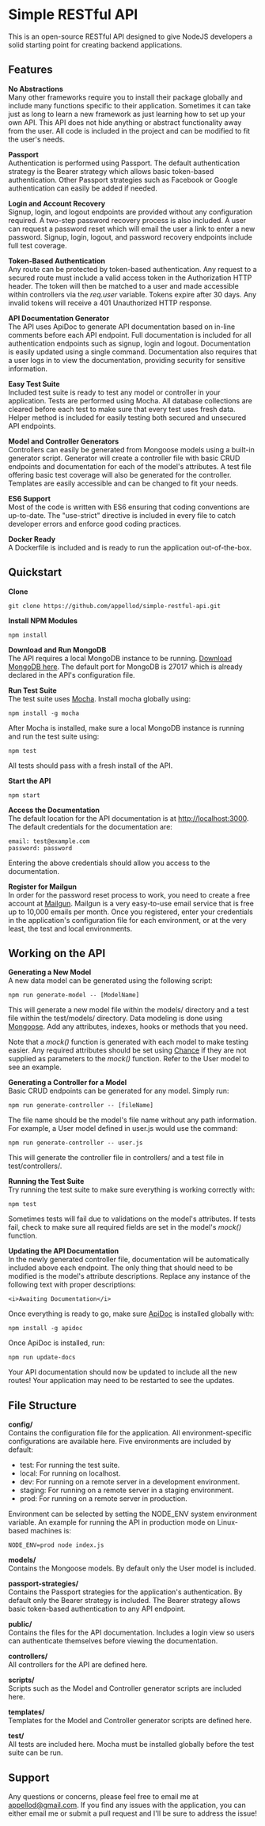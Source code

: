 # Simple RESTful API
This is an open-source RESTful API designed to give NodeJS developers a solid
starting point for creating backend applications.

## Features

**No Abstractions**  
Many other frameworks require you to install their package globally and include
many functions specific to their application. Sometimes it can take just as long
to learn a new framework as just learning how to set up your own API. This API
does not hide anything or abstract functionality away from the user. All code
is included in the project and can be modified to fit the user's needs.

**Passport**  
Authentication is performed using Passport. The default authentication strategy
is the Bearer strategy which allows basic token-based authentication. Other
Passport strategies such as Facebook or Google authentication can easily be
added if needed.

**Login and Account Recovery**  
Signup, login, and logout endpoints are provided without any configuration required.
A two-step password recovery process is also included. A user can request a password
reset which will email the user a link to enter a new password. Signup, login,
logout, and password recovery endpoints include full test coverage.

**Token-Based Authentication**  
Any route can be protected by token-based authentication. Any request to a
secured route must include a valid access token in the Authorization HTTP
header. The token will then be matched to a user and made accessible within
controllers via the *req.user* variable. Tokens expire after 30 days. Any invalid
tokens will receive a 401 Unauthorized HTTP response.

**API Documentation Generator**  
The API uses ApiDoc to generate API documentation based on in-line comments
before each API endpoint. Full documentation is included for all authentication
endpoints such as signup, login and logout. Documentation is easily updated
using a single command. Documentation also requires that a user logs in to
view the documentation, providing security for sensitive information.

**Easy Test Suite**  
Included test suite is ready to test any model or controller in your application.
Tests are performed using Mocha. All database collections are cleared before
each test to make sure that every test uses fresh data. Helper method is
included for easily testing both secured and unsecured API endpoints.

**Model and Controller Generators**  
Controllers can easily be generated from Mongoose models using a built-in generator
script. Generator will create a controller file with basic CRUD endpoints and
documentation for each of the model's attributes. A test file offering basic
test coverage will also be generated for the controller. Templates are easily
accessible and can be changed to fit your needs.

**ES6 Support**  
Most of the code is written with ES6 ensuring that coding conventions are
up-to-date. The "use-strict" directive is included in every file to catch
developer errors and enforce good coding practices.

**Docker Ready**  
A Dockerfile is included and is ready to run the application out-of-the-box.


## Quickstart

**Clone**  
```
git clone https://github.com/appellod/simple-restful-api.git
```

**Install NPM Modules**  
```
npm install
```

**Download and Run MongoDB**  
The API requires a local MongoDB instance to be running. [Download MongoDB here](https://www.mongodb.com/). The default port for MongoDB is 27017 which
is already declared in the API's configuration file.

**Run Test Suite**  
The test suite uses [Mocha](https://mochajs.org/). Install mocha globally using:
```
npm install -g mocha
```
After Mocha is installed, make sure a local MongoDB instance is running and run
the test suite using:
```
npm test
```
All tests should pass with a fresh install of the API.

**Start the API**  
```
npm start
```

**Access the Documentation**  
The default location for the API documentation is at
[http://localhost:3000](http://localhost:3000). The default credentials for the
documentation are:
```
email: test@example.com  
password: password
```
Entering the above credentials should allow you access to the documentation.

**Register for Mailgun**  
In order for the password reset process to work, you need to create a free
account at [Mailgun](https://www.mailgun.com/). Mailgun is a very easy-to-use
email service that is free up to 10,000 emails per month. Once you registered,
enter your credentials in the application's configuration file for each
environment, or at the very least, the test and local environments.

## Working on the API

**Generating a New Model**  
A new data model can be generated using the following script:
```
npm run generate-model -- [ModelName]
```
This will generate a new model file within the models/ directory and a test file
within the test/models/ directory. Data modeling is done using [Mongoose](http://mongoosejs.com/). Add any attributes, indexes, hooks or
methods that you need.

Note that a *mock()* function is generated with each model to make testing
easier. Any required attributes should be set using [Chance](https://github.com/chancejs/chancejs) if they are not supplied as
parameters to the *mock()* function. Refer to the User model to see an example.

**Generating a Controller for a Model**  
Basic CRUD endpoints can be generated for any model. Simply run:
```
npm run generate-controller -- [fileName]
```
The file name should be the model's file name without any path information. For
example, a User model defined in user.js would use the command:
```
npm run generate-controller -- user.js
```
This will generate the controller file in controllers/ and a test file in test/controllers/.

**Running the Test Suite**  
Try running the test suite to make sure everything is working correctly with:
```
npm test
```
Sometimes tests will fail due to validations on the model's attributes. If tests
fail, check to make sure all required fields are set in the model's *mock()*
function.

**Updating the API Documentation**  
In the newly generated controller file, documentation will be automatically included
above each endpoint. The only thing that should need to be modified is the
model's attribute descriptions. Replace any instance of the following text with
proper descriptions:
```
<i>Awaiting Documentation</i>
```
Once everything is ready to go, make sure [ApiDoc](http://apidocjs.com/) is
installed globally with:
```
npm install -g apidoc
```
Once ApiDoc is installed, run:
```
npm run update-docs
```
Your API documentation should now be updated to include all the new routes!
Your application may need to be restarted to see the updates.

## File Structure

**config/**  
Contains the configuration file for the application. All environment-specific
configurations are available here. Five environments are included by default:
* test: For running the test suite.
* local: For running on localhost.
* dev: For running on a remote server in a development environment.
* staging: For running on a remote server in a staging environment.
* prod: For running on a remote server in production.

Environment can be selected by setting the NODE_ENV system environment variable.
An example for running the API in production mode on Linux-based machines is:
```
NODE_ENV=prod node index.js
```

**models/**  
Contains the Mongoose models. By default only the User model is included.

**passport-strategies/**  
Contains the Passport strategies for the application's authentication.
By default only the Bearer strategy is included. The Bearer strategy allows
basic token-based authentication to any API endpoint.

**public/**  
Contains the files for the API documentation. Includes a login view so users
can authenticate themselves before viewing the documentation.

**controllers/**  
All controllers for the API are defined here.

**scripts/**  
Scripts such as the Model and Controller generator scripts are included here.

**templates/**  
Templates for the Model and Controller generator scripts are defined here.

**test/**  
All tests are included here. Mocha must be installed globally before the test
suite can be run.

## Support
Any questions or concerns, please feel free to email me at appellod@gmail.com.
If you find any issues with the application, you can either email me or submit
a pull request and I'll be sure to address the issue!
